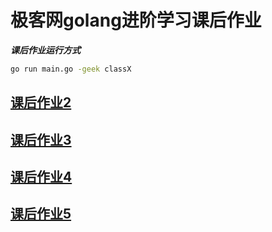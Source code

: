 # 极客网golang进阶学习课后作业

***课后作业运行方式***

```bash
go run main.go -geek classX
```

## [课后作业2](./class2/README.md)

## [课后作业3](./class3/README.md)

## [课后作业4](./class4/README.md)

## [课后作业5](./class5/README.md)
